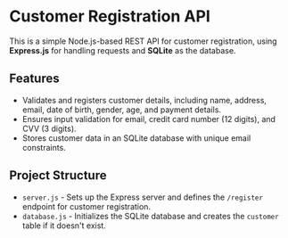 # Customer Registration API

This is a simple Node.js-based REST API for customer registration, using **Express.js** for handling requests and **SQLite** as the database.

## Features

- Validates and registers customer details, including name, address, email, date of birth, gender, age, and payment details.
- Ensures input validation for email, credit card number (12 digits), and CVV (3 digits).
- Stores customer data in an SQLite database with unique email constraints.

## Project Structure

- `server.js` - Sets up the Express server and defines the `/register` endpoint for customer registration.
- `database.js` - Initializes the SQLite database and creates the `customer` table if it doesn't exist.
